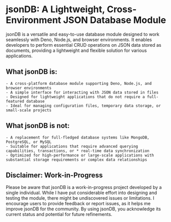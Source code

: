 # jsonDB: A Lightweight, Cross-Environment JSON Database Module

jsonDB is a versatile and easy-to-use database module designed to work seamlessly with Deno, Node.js, and browser environments. It enables developers to perform essential CRUD operations on JSON data stored as documents, providing a lightweight and flexible solution for various applications.

## What jsonDB is:

    - A cross-platform database module supporting Deno, Node.js, and browser environments
    - A simple interface for interacting with JSON data stored in files
    - Designed for lightweight applications that do not require a full-featured database
    - Ideal for managing configuration files, temporary data storage, or small-scale projects

## What jsonDB is not:

    - A replacement for full-fledged database systems like MongoDB, PostgreSQL, or MySQL
    - Suitable for applications that require advanced querying capabilities, transactions, or * real-time data synchronization
    - Optimized for high-performance or large-scale applications with substantial storage requirements or complex data relationships

## Disclaimer: Work-in-Progress

Please be aware that jsonDB is a work-in-progress project developed by a single individual. While I have put considerable effort into designing and testing the module, there might be undiscovered issues or limitations. I encourage users to provide feedback or report issues, as it helps me improve jsonDB for the community. By using jsonDB, you acknowledge its current status and potential for future refinements.
